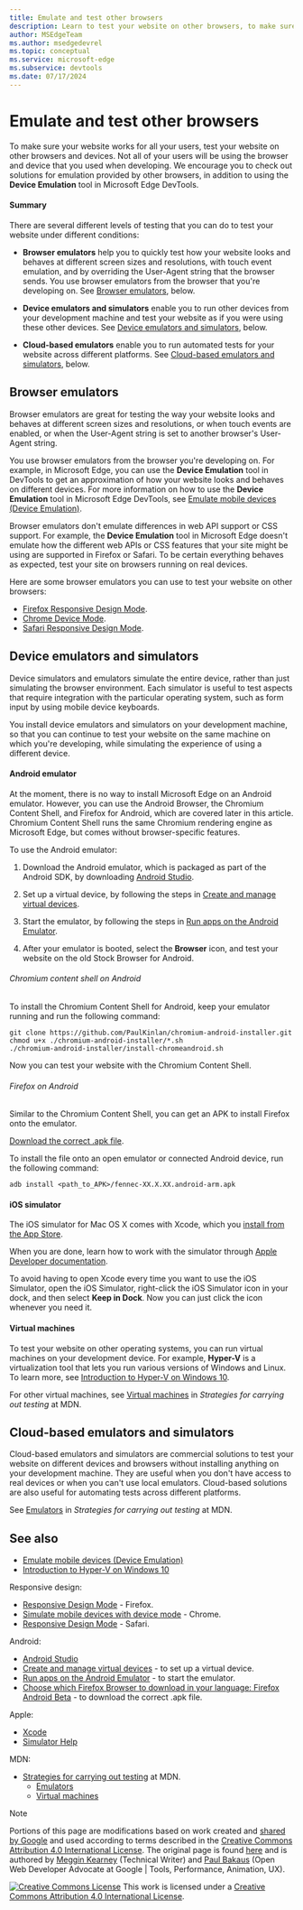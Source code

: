 ```yaml
---
title: Emulate and test other browsers
description: Learn to test your website on other browsers, to make sure your website works well for all users.
author: MSEdgeTeam
ms.author: msedgedevrel
ms.topic: conceptual
ms.service: microsoft-edge
ms.subservice: devtools
ms.date: 07/17/2024
---
```

<!-- Copyright Meggin Kearney and Paul Bakaus

   Licensed under the Apache License, Version 2.0 (the "License");
   you may not use this file except in compliance with the License.
   You may obtain a copy of the License at

       https://www.apache.org/licenses/LICENSE-2.0

   Unless required by applicable law or agreed to in writing, software
   distributed under the License is distributed on an "AS IS" BASIS,
   WITHOUT WARRANTIES OR CONDITIONS OF ANY KIND, either express or implied.
   See the License for the specific language governing permissions and
   limitations under the License.  -->
# Emulate and test other browsers

To make sure your website works for all your users, test your website on other browsers and devices. Not all of your users will be using the browser and device that you used when developing. We encourage you to check out solutions for emulation provided by other browsers, in addition to using the **Device Emulation** tool in Microsoft Edge DevTools.


<!-- ------------------------------ -->
#### Summary

There are several different levels of testing that you can do to test your website under different conditions:

* **Browser emulators** help you to quickly test how your website looks and behaves at different screen sizes and resolutions, with touch event emulation, and by overriding the User-Agent string that the browser sends.  You use browser emulators from the browser that you're developing on.  See [Browser emulators](#browser-emulators), below.

* **Device emulators and simulators** enable you to run other devices from your development machine and test your website as if you were using these other devices.  See [Device emulators and simulators](#device-emulators-and-simulators), below.

* **Cloud-based emulators** enable you to run automated tests for your website across different platforms.  See [Cloud-based emulators and simulators](#cloud-based-emulators-and-simulators), below.


<!-- ====================================================================== -->
## Browser emulators

Browser emulators are great for testing the way your website looks and behaves at different screen sizes and resolutions, or when touch events are enabled, or when the User-Agent string is set to another browser's User-Agent string.

You use browser emulators from the browser you're developing on. For example, in Microsoft Edge, you can use the **Device Emulation** tool in DevTools to get an approximation of how your website looks and behaves on different devices.  For more information on how to use the **Device Emulation** tool in Microsoft Edge DevTools, see [Emulate mobile devices (Device Emulation)](./index.md).

Browser emulators don't emulate differences in web API support or CSS support.  For example, the **Device Emulation** tool in Microsoft Edge doesn't emulate how the different web APIs or CSS features that your site might be using are supported in Firefox or Safari.  To be certain everything behaves as expected, test your site on browsers running on real devices.

Here are some browser emulators you can use to test your website on other browsers:

* [Firefox Responsive Design Mode](https://firefox-source-docs.mozilla.org/devtools-user/responsive_design_mode/index.html).
* [Chrome Device Mode](https://developer.chrome.com/docs/devtools/device-mode).
* [Safari Responsive Design Mode](https://developer.apple.com/documentation/safari-developer-tools/responsive-design-mode).


<!-- ====================================================================== -->
## Device emulators and simulators

Device simulators and emulators simulate the entire device, rather than just simulating the browser environment.  Each simulator is useful to test aspects that require integration with the particular operating system, such as form input by using mobile device keyboards.

You install device emulators and simulators on your development machine, so that you can continue to test your website on the same machine on which you're developing, while simulating the experience of using a different device.


<!-- ------------------------------ -->
#### Android emulator

At the moment, there is no way to install Microsoft Edge on an Android emulator.  However, you can use the Android Browser, the Chromium Content Shell, and Firefox for Android, which are covered later in this article.  Chromium Content Shell runs the same Chromium rendering engine as Microsoft Edge, but comes without browser-specific features.

To use the Android emulator:

1. Download the Android emulator, which is packaged as part of the Android SDK, by downloading [Android Studio](https://developer.android.com/sdk/installing/studio.html).

1. Set up a virtual device, by following the steps in [Create and manage virtual devices](https://developer.android.com/tools/devices/managing-avds.html).

1. Start the emulator, by following the steps in [Run apps on the Android Emulator](https://developer.android.com/tools/devices/emulator.html).

1. After your emulator is booted, select the **Browser** icon, and test your website on the old Stock Browser for Android.


<!-- ---------- -->
###### Chromium content shell on Android

To install the Chromium Content Shell for Android, keep your emulator running and run the following command:

```shell
git clone https://github.com/PaulKinlan/chromium-android-installer.git
chmod u+x ./chromium-android-installer/*.sh
./chromium-android-installer/install-chromeandroid.sh
```

Now you can test your website with the Chromium Content Shell.


<!-- ---------- -->
###### Firefox on Android

Similar to the Chromium Content Shell, you can get an APK to install Firefox onto the emulator.

[Download the correct .apk file](https://www.mozilla.org/firefox/all/#product-android-beta).

To install the file onto an open emulator or connected Android device, run the following command:

```shell
adb install <path_to_APK>/fennec-XX.X.XX.android-arm.apk
```


<!-- ------------------------------ -->
#### iOS simulator

The iOS simulator for Mac OS X comes with Xcode, which you [install from the App Store](https://itunes.apple.com/app/xcode/id497799835).

When you are done, learn how to work with the simulator through [Apple Developer documentation](https://help.apple.com/simulator/mac/current).

To avoid having to open Xcode every time you want to use the iOS Simulator, open the iOS Simulator, right-click the iOS Simulator icon in your dock, and then select **Keep in Dock**.  Now you can just click the icon whenever you need it.


<!-- ------------------------------ -->
#### Virtual machines

To test your website on other operating systems, you can run virtual machines on your development device. For example, **Hyper-V** is a virtualization tool that lets you run various versions of Windows and Linux. To learn more, see [Introduction to Hyper-V on Windows 10](/virtualization/hyper-v-on-windows/about/).

For other virtual machines, see [Virtual machines](https://developer.mozilla.org/docs/Learn/Tools_and_testing/Cross_browser_testing/Testing_strategies#virtual_machines) in _Strategies for carrying out testing_ at MDN.


<!-- ====================================================================== -->
## Cloud-based emulators and simulators

Cloud-based emulators and simulators are commercial solutions to test your website on different devices and browsers without installing anything on your development machine.  They are useful when you don't have access to real devices or when you can't use local emulators. Cloud-based solutions are also useful for automating tests across different platforms.

See [Emulators](https://developer.mozilla.org/docs/Learn/Tools_and_testing/Cross_browser_testing/Testing_strategies#emulators) in _Strategies for carrying out testing_ at MDN.


<!-- ====================================================================== -->
## See also
<!-- all links that are in the article -->

* [Emulate mobile devices (Device Emulation)](./index.md)
* [Introduction to Hyper-V on Windows 10](/virtualization/hyper-v-on-windows/about/)

Responsive design:
* [Responsive Design Mode](https://firefox-source-docs.mozilla.org/devtools-user/responsive_design_mode/index.html) - Firefox.
* [Simulate mobile devices with device mode](https://developer.chrome.com/docs/devtools/device-mode) - Chrome.
* [Responsive Design Mode](https://developer.apple.com/documentation/safari-developer-tools/responsive-design-mode) - Safari.

Android:
* [Android Studio](https://developer.android.com/sdk/installing/studio.html)
* [Create and manage virtual devices](https://developer.android.com/tools/devices/managing-avds.html) - to set up a virtual device.
* [Run apps on the Android Emulator](https://developer.android.com/tools/devices/emulator.html) - to start the emulator.
* [Choose which Firefox Browser to download in your language: Firefox Android Beta](https://www.mozilla.org/firefox/all/#product-android-beta) - to download the correct .apk file.

Apple:
* [Xcode](https://itunes.apple.com/app/xcode/id497799835)
* [Simulator Help](https://help.apple.com/simulator/mac/current)

MDN:
* [Strategies for carrying out testing](https://developer.mozilla.org/docs/Learn/Tools_and_testing/Cross_browser_testing/Testing_strategies) at MDN.<!--present article doesn't have this non-anchor link-->
   * [Emulators](https://developer.mozilla.org/docs/Learn/Tools_and_testing/Cross_browser_testing/Testing_strategies#emulators)
   * [Virtual machines](https://developer.mozilla.org/docs/Learn/Tools_and_testing/Cross_browser_testing/Testing_strategies#virtual_machines)


<!-- ====================================================================== -->
> [!NOTE]
> Portions of this page are modifications based on work created and [shared by Google](https://developers.google.com/terms/site-policies) and used according to terms described in the [Creative Commons Attribution 4.0 International License](https://creativecommons.org/licenses/by/4.0).
> The original page is found [here](https://developer.chrome.com/docs/devtools/device-mode/testing-other-browsers/) and is authored by [Meggin Kearney](https://developers.google.com/web/resources/contributors#meggin-kearney) (Technical Writer) and [Paul Bakaus](https://developers.google.com/web/resources/contributors#paul-bakaus) (Open Web Developer Advocate at Google | Tools, Performance, Animation, UX).

[![Creative Commons License](../../media/cc-logo/88x31.png)](https://creativecommons.org/licenses/by/4.0)
This work is licensed under a [Creative Commons Attribution 4.0 International License](https://creativecommons.org/licenses/by/4.0).
